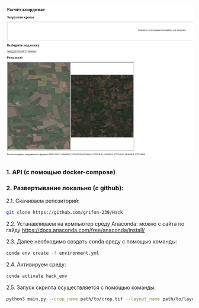 
![alt text](interface.png)

### 1. API (с помощью docker-compose)

### 2. Развертывание локально (с github):

2.1. Скачиваем репозиторий:
```sh
git clone https://github.com/grifon-239/Hack
```
2.2. Устанавливаем на компьютер среду Anaconda: можно с сайта по гайду https://docs.anaconda.com/free/anaconda/install/

2.3. Далее необходимо создать conda cреду с помощью команды: 
```sh
conda env create -f environment.yml
```
2.4. Активируем среду:
```sh
conda activate hack_env
```
2.5. Запуск скрипта осуществляется с помощью команды:
```sh
python3 main.py --crop_name path/to/crop.tif --layout_name path/to/layout.tif --path2save_coords path/to/save/results
```
	
 



